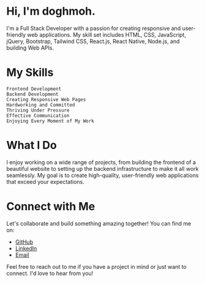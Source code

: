 # Hi, I'm doghmoh.

I'm a Full Stack Developer with a passion for creating responsive and user-friendly web applications. My skill set includes HTML, CSS, JavaScript, jQuery, Bootstrap, Tailwind CSS, React.js, React Native, Node.js, and building Web APIs.

# My Skills

    Frontend Development
    Backend Development
    Creating Responsive Web Pages
    Hardworking and Committed
    Thriving Under Pressure
    Effective Communication
    Enjoying Every Moment of My Work

# What I Do

I enjoy working on a wide range of projects, from building the frontend of a beautiful website to setting up the backend infrastructure to make it all work seamlessly. My goal is to create high-quality, user-friendly web applications that exceed your expectations.

# Connect with Me

Let's collaborate and build something amazing together! You can find me on:

- [GitHub](https://github.com/doghmoh)
- [LinkedIn](https://www.linkedin.com/in/mohamed-deghmane-712a09230/)
- [Email](doghmoh@gmail.com)

Feel free to reach out to me if you have a project in mind or just want to connect. I'd love to hear from you!

